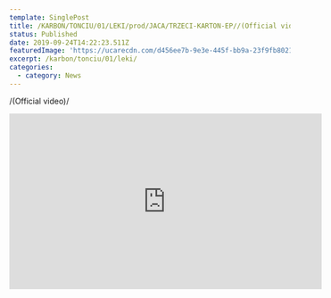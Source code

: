 ```yaml
---
template: SinglePost
title: /KARBON/TONCIU/01/LEKI/prod/JACA/TRZECI-KARTON-EP//(Official video)/
status: Published
date: 2019-09-24T14:22:23.511Z
featuredImage: 'https://ucarecdn.com/d456ee7b-9e3e-445f-bb9a-23f9fb802177/'
excerpt: /karbon/tonciu/01/leki/
categories:
  - category: News
---
```

   /(Official video)/

<iframe width="560" height="315" src="https://www.youtube.com/embed/a8ZI_cJ2y8w" frameborder="0" allow="accelerometer; autoplay; encrypted-media; gyroscope; picture-in-picture" allowfullscreen></iframe>


